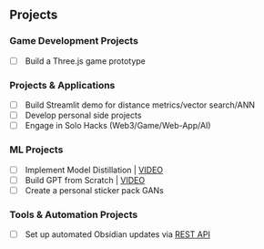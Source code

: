 ## Projects

### Game Development Projects

- [ ]  Build a Three.js game prototype

### Projects & Applications

- [ ]  Build Streamlit demo for distance metrics/vector search/ANN
- [ ]  Develop personal side projects
- [ ]  Engage in Solo Hacks (Web3/Game/Web-App/AI)

### ML Projects

- [ ]  Implement Model Distillation | [VIDEO](https://youtu.be/q5REn6OAPRg)
- [ ]  Build GPT from Scratch | [VIDEO](https://youtu.be/kCc8FmEb1nY)
- [ ]  Create a personal sticker pack GANs

### Tools & Automation Projects

- [ ]  Set up automated Obsidian updates via [REST API](https://coddingtonbear.github.io/obsidian-local-rest-api/)